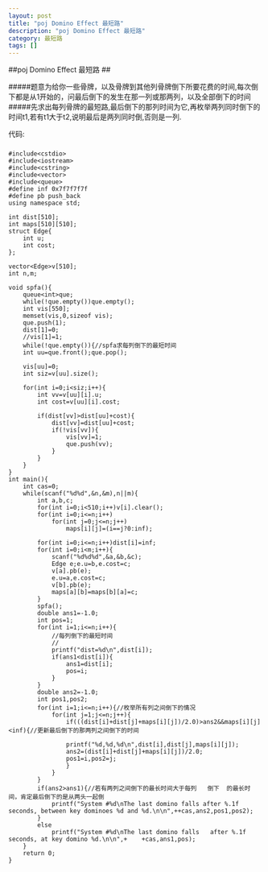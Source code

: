 ```yaml
---
layout: post
title: "poj Domino Effect 最短路"
description: "poj Domino Effect 最短路"
category: 最短路
tags: []
---
```


##poj Domino Effect 最短路 ##

#####题意为给你一些骨牌，以及骨牌到其他列骨牌倒下所要花费的时间,每次倒下都是从1开始的，问最后倒下的发生在那一列或那两列，以及全部倒下的时间
#####先求出每列骨牌的最短路,最后倒下的那列时间为它,再枚举两列同时倒下的时间t1,若有t1大于t2,说明最后是两列同时倒,否则是一列.

代码:
###
	#include<cstdio>
	#include<iostream>
	#include<cstring>
	#include<vector>
	#include<queue>
	#define inf 0x7f7f7f7f
	#define pb push_back
	using namespace std;

	int dist[510];
	int maps[510][510];
	struct Edge{
		int u;
		int cost;
	};

	vector<Edge>v[510];
	int n,m;

	void spfa(){
		queue<int>que;
		while(!que.empty())que.empty();
		int vis[550];
		memset(vis,0,sizeof vis);
		que.push(1);
		dist[1]=0;
		//vis[1]=1;
		while(!que.empty()){//spfa求每列倒下的最短时间
		int uu=que.front();que.pop();
		
		vis[uu]=0;
		int siz=v[uu].size();
		
		for(int i=0;i<siz;i++){
			int vv=v[uu][i].u;
			int cost=v[uu][i].cost;
		
			if(dist[vv]>dist[uu]+cost){
				dist[vv]=dist[uu]+cost;
				if(!vis[vv]){
					vis[vv]=1;
					que.push(vv);
				}
			}
		}
	}
	int main(){
		int cas=0;
		while(scanf("%d%d",&n,&m),n||m){
			int a,b,c;
			for(int i=0;i<510;i++)v[i].clear();
			for(int i=0;i<=n;i++)
				for(int j=0;j<=n;j++)
					maps[i][j]=(i==j?0:inf);
		
			for(int i=0;i<=n;i++)dist[i]=inf;
			for(int i=0;i<m;i++){
				scanf("%d%d%d",&a,&b,&c);
				Edge e;e.u=b,e.cost=c;
				v[a].pb(e);
				e.u=a,e.cost=c;
				v[b].pb(e);
				maps[a][b]=maps[b][a]=c;
			}
			spfa();
			double ans1=-1.0;
			int pos=1;
			for(int i=1;i<=n;i++){
				//每列倒下的最短时间
				//
				printf("dist=%d\n",dist[i]);
				if(ans1<dist[i]){
					ans1=dist[i];
					pos=i;
				}
			}
			double ans2=-1.0;
			int pos1,pos2;
			for(int i=1;i<=n;i++){//枚举所有列之间倒下的情况
				for(int j=1;j<=n;j++){
					if(((dist[i]+dist[j]+maps[i][j])/2.0)>ans2&&maps[i][j]<inf){//更新最后倒下的那两列之间倒下的时间
		
					printf("%d,%d,%d\n",dist[i],dist[j],maps[i][j]);
					ans2=(dist[i]+dist[j]+maps[i][j])/2.0;
					pos1=i,pos2=j;
					}
				}
			}
			if(ans2>ans1){//若有两列之间倒下的最长时间大于每列	倒下	的最长时间，肯定最后倒下的是从两头一起倒
				printf("System #%d\nThe last domino falls after %.1f seconds, between key dominoes %d and %d.\n\n",++cas,ans2,pos1,pos2);
			}
			else
				printf("System #%d\nThe last domino falls 	after %.1f seconds, at key domino %d.\n\n",+	+cas,ans1,pos);
		}
		return 0;
	}

###